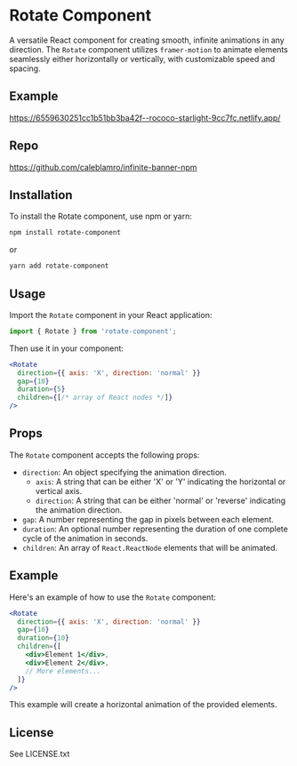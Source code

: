 # Rotate Component

A versatile React component for creating smooth, infinite animations in any direction. The `Rotate` component utilizes `framer-motion` to animate elements seamlessly either horizontally or vertically, with customizable speed and spacing.

## Example

https://6559630251cc1b51bb3ba42f--rococo-starlight-9cc7fc.netlify.app/

## Repo

https://github.com/caleblamro/infinite-banner-npm

## Installation

To install the Rotate component, use npm or yarn:

```bash
npm install rotate-component
```

or

```bash
yarn add rotate-component
```

## Usage

Import the `Rotate` component in your React application:

```javascript
import { Rotate } from 'rotate-component';
```

Then use it in your component:

```jsx
<Rotate
  direction={{ axis: 'X', direction: 'normal' }}
  gap={10}
  duration={5}
  children={[/* array of React nodes */]}
/>
```

## Props

The `Rotate` component accepts the following props:

- `direction`: An object specifying the animation direction.
  - `axis`: A string that can be either 'X' or 'Y' indicating the horizontal or vertical axis.
  - `direction`: A string that can be either 'normal' or 'reverse' indicating the animation direction.
- `gap`: A number representing the gap in pixels between each element.
- `duration`: An optional number representing the duration of one complete cycle of the animation in seconds.
- `children`: An array of `React.ReactNode` elements that will be animated.

## Example

Here's an example of how to use the `Rotate` component:

```jsx
<Rotate
  direction={{ axis: 'X', direction: 'normal' }}
  gap={10}
  duration={10}
  children={[
    <div>Element 1</div>,
    <div>Element 2</div>,
    // More elements...
  ]}
/>
```

This example will create a horizontal animation of the provided elements.

## License

See LICENSE.txt